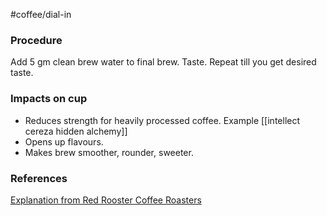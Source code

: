 #coffee/dial-in 
### Procedure
Add 5 gm clean brew water to final brew. Taste.
Repeat till you get desired taste.
### Impacts on cup
- Reduces strength for heavily processed coffee. Example [[intellect cereza hidden alchemy]]
- Opens up flavours. 
- Makes brew smoother, rounder, sweeter.
### References
[Explanation from Red Rooster Coffee Roasters](https://www.youtube.com/watch?v=mZHJ3BUM3io)
